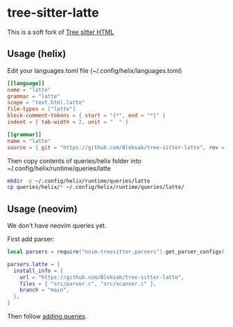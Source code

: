 # tree-sitter-latte

This is a soft fork of [Tree sitter HTML](https:://github.com/tree-sitter/tree-sitter-html)

## Usage (helix)

Edit your languages.toml file (~/.config/helix/languages.toml)

```toml
[[language]]
name = "latte"
grammar = "latte"
scope = "text.html.latte"
file-types = ["latte"]
block-comment-tokens = { start = "{*", end = "*}" }
indent = { tab-width = 2, unit = "  " }

[[grammar]]
name = "latte"
source = { git = "https://github.com/Bleksak/tree-sitter-latte", rev = "48a69197249adc1fa50dc5ab73bd6105bd8d53af" }
```

Then copy contents of queries/helix folder into ~/.config/helix/runtime/queries/latte

```sh
mkdir -p ~/.config/helix/runtime/queries/latte
cp queries/helix/* ~/.config/helix/runtime/queries/latte/
```

## Usage (neovim)

We don't have neovim queries yet.

First add parser:

```lua
local parsers = require("nvim-treesitter.parsers").get_parser_configs()

parsers.latte = {
  install_info = {
    url = "https://github.com/Bleksak/tree-sitter-latte",
    files = { "src/parser.c", "src/scanner.c" },
    branch = "main",
  },
}
```


Then follow [adding queries](https://github.com/nvim-treesitter/nvim-treesitter#adding-queries).
